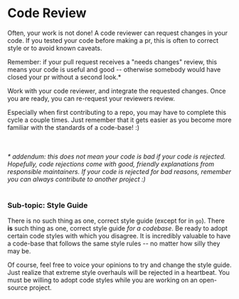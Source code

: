 # Code Review
Often, your work is not done!
A code reviewer can request changes in your code.
If you tested your code before making a pr, this is often to correct style or to avoid known caveats.

Remember: if your pull request receives a "needs changes" review, this means your code is useful and good -- otherwise somebody would have closed your pr without a second look.\*

Work with your code reviewer, and integrate the requested changes.
Once you are ready, you can re-request your reviewers review.

Especially when first contributing to a repo, you may have to complete this cycle a couple times.
Just remember that it gets easier as you become more familiar with the standards of a code-base!
:)


<br><br>
*\* addendum: this does not mean your code is bad if your code is rejected. Hopefully, code rejections come with good, friendly explanations from responsible maintainers. If your code is rejected for bad reasons, remember you can always contribute to another project :)*
<br><br>


### Sub-topic: Style Guide
There is no such thing as one, correct style guide (except for in `go`).
There **is** such thing as one, correct style guide *for a codebase*.
Be ready to adopt certain code styles with which you disagree.
It is incredibly valuable to have a code-base that follows the same style rules -- no matter how silly they may be.

Of course, feel free to voice your opinions to try and change the style guide.
Just realize that extreme style overhauls will be rejected in a heartbeat.
You must be willing to adopt code styles while you are working on an open-source project.

